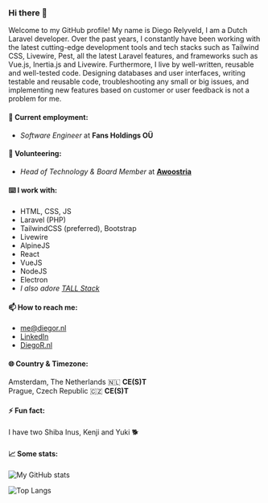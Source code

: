 ### Hi there 👋
Welcome to my GitHub profile! My name is Diego Relyveld, I am a Dutch Laravel developer. Over the past years, I constantly have been working with the latest cutting-edge development tools and tech stacks such as Tailwind CSS, Livewire, Pest, all the latest Laravel features, and frameworks such as Vue.js, Inertia.js and Livewire. Furthermore, I live by well-written, reusable and well-tested code. Designing databases and user interfaces, writing testable and reusable code, troubleshooting any small or big issues, and implementing new features based on customer or user feedback is not a problem for me.

#### 💼 Current employment:
- *Software Engineer* at **Fans Holdings OÜ**

#### 🧡 Volunteering:
- *Head of Technology & Board Member* at [**Awoostria**](https://awoostria.at)

#### ⌨️ I work with:
- HTML, CSS, JS
- Laravel (PHP)
- TailwindCSS (preferred), Bootstrap
- Livewire
- AlpineJS
- React
- VueJS
- NodeJS
- Electron
- *I also adore [TALL Stack](https://tallstack.dev/)*

#### 📫 How to reach me:
- [me@diegor.nl](mailto:me@diegor.nl)
- [LinkedIn](https://www.linkedin.com/in/diego-relyveld)
- [DiegoR.nl](https://diegor.nl)

#### 🌐 Country & Timezone:
Amsterdam, The Netherlands 🇳🇱 **CE(S)T**  
Prague, Czech Republic 🇨🇿 **CE(S)T**  

#### ⚡ Fun fact:
I have two Shiba Inus, Kenji and Yuki 🐕

#### 📈 Some stats:

![My GitHub stats](https://github-readme-stats.vercel.app/api?username=iDiegoNL&count_private=true)

![Top Langs](https://github-readme-stats.vercel.app/api/top-langs/?username=iDiegoNL&layout=compact)
